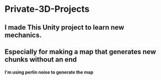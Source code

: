 # Private-3D-Projects
## I made This Unity project to learn new mechanics.
## Especially for making a map that generates new chunks without an end
#### I'm using perlin noise to generate the map

